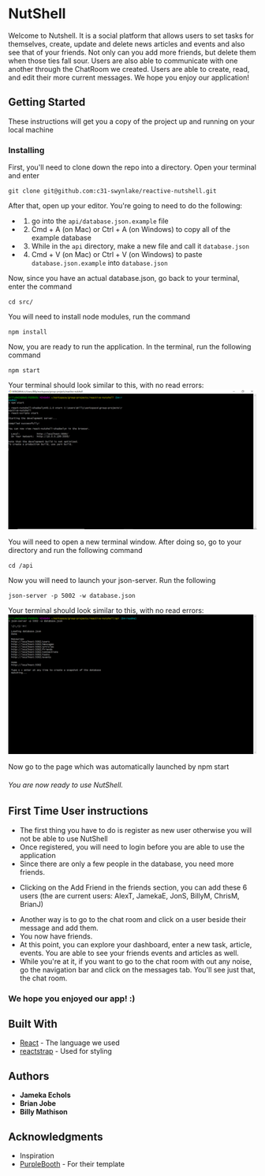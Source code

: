 # NutShell

Welcome to Nutshell. It is a social platform that allows users to set tasks for themselves, create, update and delete news articles and events and also see that of your friends. Not only can you add more friends, but delete them when those ties fall sour. Users are also able to communicate with one another through the ChatRoom we created. Users are able to create, read, and edit their more current messages. We hope you enjoy our application!

## Getting Started

These instructions will get you a copy of the project up and running on your local machine

### Installing

First, you'll need to clone down the repo into a directory. Open your terminal and enter

```
git clone git@github.com:c31-swynlake/reactive-nutshell.git
```

After that, open up your editor. You're going to need to do the following:
+ 1. go into the `api/database.json.example` file  
+ 2. Cmd + A (on Mac) or Ctrl + A (on Windows) to copy all of the example database
+ 3. While in the `api` directory, make a new file and call it `database.json`
+ 4. Cmd + V (on Mac) or Ctrl + V (on Windows) to paste `database.json.example` into `database.json`

Now, since you have an actual database.json, go back to your terminal, enter the command

```
cd src/
```

You will need to install node modules, run the command

```
npm install
```

Now, you are ready to run the application. In the terminal, run the following command

```
npm start
```

Your terminal should look similar to this, with no read errors: 
![react example](./ReactExample.png)


You will need to open a new terminal window. After doing so, go to your directory and run the following command

```
cd /api
```

Now you will need to launch your json-server. Run the following

```
json-server -p 5002 -w database.json
```

Your terminal should look similar to this, with no read errors: 
![json-server example](./json-serverExample.png)

Now go to the page which was automatically launched by npm start



###### You are now ready to use NutShell. 


## First Time User instructions
* The first thing you have to do is register as new user otherwise you will not be able to use NutShell
* Once registered, you will need to login before you are able to use the application
* Since there are only a few people in the database, you need more friends.
+ Clicking on the Add Friend in the friends section, you can add these 6 users (the are current users: AlexT, JamekaE, JonS, BillyM, ChrisM, BrianJ)
* Another way is to go to the chat room and click on a user beside their message and add them. 
* You now have friends. 
* At this point, you can explore your dashboard, enter a new task, article, events. You are able to see your friends events and articles as well. 
* While you're at it, if you want to go to the chat room with out any noise, go the navigation bar and click on the messages tab. You'll see just that, the chat room. 


### We hope you enjoyed our app! :)


## Built With

* [React](https://reactjs.org/) - The language we used
* [reactstrap](https://reactstrap.github.io/) - Used for styling



## Authors

* **Jameka Echols** 
* **Brian Jobe** 
* **Billy Mathison** 



## Acknowledgments

* Inspiration
* [PurpleBooth](https://gist.githubusercontent.com/PurpleBooth/109311bb0361f32d87a2/raw/8254b53ab8dcb18afc64287aaddd9e5b6059f880/README-Template.md) - For their template
